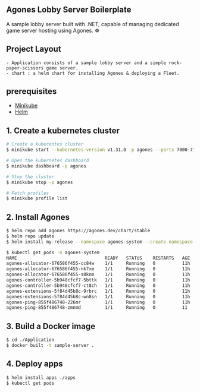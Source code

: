## Agones Lobby Server Boilerplate
A sample lobby server built with .NET, capable of managing dedicated game server hosting using Agones. ☸️

## Project Layout
```
- Application consists of a sample lobby server and a simple rock-paper-scissors game server.
- chart : a helm chart for installing Agones & deploying a Fleet.
```

## prerequisites
- [Minikube](https://minikube.sigs.k8s.io/docs/start/?arch=%2Fmacos%2Farm64%2Fstable%2Fbinary+download)
- [Helm](https://helm.sh/docs/intro/install/)

## 1. Create a kubernetes cluster
```sh
# Create a kuberentes cluster
$ minikube start --kubernetes-version v1.31.0 -p agones --ports 7000-7100:7000-7100/udp 5000:5000

# Open the kubernetes dashboard
$ minikube dashboard -p agones

# Stop the cluster
$ minikube stop -p agones

# Fetch profiles
$ minikube profile list
```

## 2. Install Agones
```sh
$ helm repo add agones https://agones.dev/chart/stable
$ helm repo update
$ helm install my-release --namespace agones-system --create-namespace agones/agones
```

```sh
$ kubectl get pods -n agones-system
NAME                                 READY   STATUS    RESTARTS   AGE
agones-allocator-676586f455-cc84w    1/1     Running   0          11h
agones-allocator-676586f455-nk7xm    1/1     Running   0          11h
agones-allocator-676586f455-s8knm    1/1     Running   0          11h
agones-controller-5b948cfcf7-5bttk   1/1     Running   0          11h
agones-controller-5b948cfcf7-ct8ch   1/1     Running   0          11h
agones-extensions-5f84d45b8c-9rbrc   1/1     Running   0          11h
agones-extensions-5f84d45b8c-wn8sn   1/1     Running   0          11h
agones-ping-855f486748-226mr         1/1     Running   0          11h
agones-ping-855f486748-zmnmd         1/1     Running   0          11
```

## 3. Build a Docker image
```sh
$ cd ./Application
$ docker built -t sample-server .
```

## 4. Deploy apps 
```sh
$ helm install apps ./apps
$ kubectl get pods
```